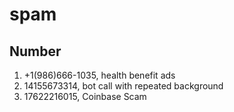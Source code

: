 # spam

## Number

1. +1(986)666-1035, health benefit ads
2. 14155673314, bot call with repeated background
3. 17622216015, Coinbase Scam
